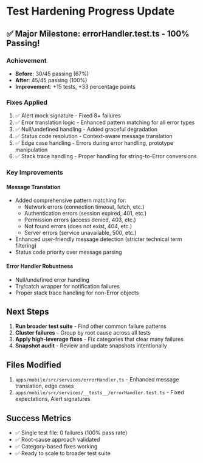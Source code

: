 # Test Hardening Progress Update

## ✅ Major Milestone: errorHandler.test.ts - 100% Passing!

### Achievement
- **Before**: 30/45 passing (67%)
- **After**: 45/45 passing (100%)
- **Improvement**: +15 tests, +33 percentage points

### Fixes Applied
1. ✅ Alert mock signature - Fixed 8+ failures
2. ✅ Error translation logic - Enhanced pattern matching for all error types
3. ✅ Null/undefined handling - Added graceful degradation
4. ✅ Status code resolution - Context-aware message translation
5. ✅ Edge case handling - Errors during error handling, prototype manipulation
6. ✅ Stack trace handling - Proper handling for string-to-Error conversions

### Key Improvements

#### Message Translation
- Added comprehensive pattern matching for:
  - Network errors (connection timeout, fetch, etc.)
  - Authentication errors (session expired, 401, etc.)
  - Permission errors (access denied, 403, etc.)
  - Not found errors (does not exist, 404, etc.)
  - Server errors (service unavailable, 500, etc.)
- Enhanced user-friendly message detection (stricter technical term filtering)
- Status code priority over message parsing

#### Error Handler Robustness
- Null/undefined error handling
- Try/catch wrapper for notification failures
- Proper stack trace handling for non-Error objects

## Next Steps

1. **Run broader test suite** - Find other common failure patterns
2. **Cluster failures** - Group by root cause across all tests
3. **Apply high-leverage fixes** - Fix categories that clear many failures
4. **Snapshot audit** - Review and update snapshots intentionally

## Files Modified

1. `apps/mobile/src/services/errorHandler.ts` - Enhanced message translation, edge cases
2. `apps/mobile/src/services/__tests__/errorHandler.test.ts` - Fixed expectations, Alert signatures

## Success Metrics

- ✅ Single test file: 0 failures (100% pass rate)
- ✅ Root-cause approach validated
- ✅ Category-based fixes working
- ✅ Ready to scale to broader test suite

